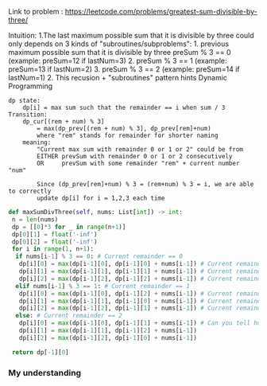 Link to problem : <https://leetcode.com/problems/greatest-sum-divisible-by-three/>

Intuition:
1.The last maximum possible sum that it is divisible by three could only depends
on 3 kinds of "subroutines/subproblems": 1. previous maximum possible sum that it is divisible by three
preSum % 3 == 0 (example: preSum=12 if lastNum=3) 2. preSum % 3 == 1 (example: preSum=13 if lastNum=2) 3. preSum % 3 == 2 (example: preSum=14 if lastNum=1) 2. This recusion + "subroutines" pattern hints Dynamic Programming

    dp state:
        dp[i] = max sum such that the remainder == i when sum / 3
    Transition:
        dp_cur[(rem + num) % 3]
            = max(dp_prev[(rem + num) % 3], dp_prev[rem]+num)
            where "rem" stands for remainder for shorter naming
        meaning:
            "Current max sum with remainder 0 or 1 or 2" could be from
            EITHER prevSum with remainder 0 or 1 or 2 consecutively
            OR     prevSum with some remainder "rem" + current number "num"

            Since (dp_prev[rem]+num) % 3 = (rem+num) % 3 = i, we are able to correctly
            update dp[i] for i = 1,2,3 each time

```python
def maxSumDivThree(self, nums: List[int]) -> int:
 n = len(nums)
 dp = [[0]*3 for _ in range(n+1)]
 dp[0][1] = float('-inf')
 dp[0][2] = float('-inf')
 for i in range(1, n+1):
  if nums[i-1] % 3 == 0: # Current remainder == 0
   dp[i][0] = max(dp[i-1][0], dp[i-1][0] + nums[i-1]) # Current remainder is 0, so we add to dp[i-1][0] to keep the remainder 0
   dp[i][1] = max(dp[i-1][1], dp[i-1][1] + nums[i-1]) # Current remainder is 0, so we add to dp[i-1][1] to keep the remainder 1
   dp[i][2] = max(dp[i-1][2], dp[i-1][2] + nums[i-1]) # Current remainder is 0, so we add to dp[i-1][2] to keep the remainder 2
  elif nums[i-1] % 3 == 1: # Current remainder == 1
   dp[i][0] = max(dp[i-1][0], dp[i-1][2] + nums[i-1]) # Current remainder is 1, so we add to dp[i-1][2] to keep the remainder 0
   dp[i][1] = max(dp[i-1][1], dp[i-1][0] + nums[i-1]) # Current remainder is 1, so we add to dp[i-1][0] to keep the remainder 1
   dp[i][2] = max(dp[i-1][2], dp[i-1][1] + nums[i-1]) # Current remainder is 1, so we add to dp[i-1][1] to keep the remainder 2
  else: # Current remainder == 2
   dp[i][0] = max(dp[i-1][0], dp[i-1][1] + nums[i-1]) # Can you tell how this works now?
   dp[i][1] = max(dp[i-1][1], dp[i-1][2] + nums[i-1])
   dp[i][2] = max(dp[i-1][2], dp[i-1][0] + nums[i-1])

 return dp[-1][0]
```

### My understanding
